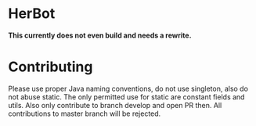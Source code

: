 # HerBot

**This currently does not even build and needs a rewrite.**

# Contributing

Please use proper Java naming conventions, do not use singleton, also do not abuse static. The only permitted use for static are constant fields and utils. Also only contribute to branch develop and open PR then. All contributions to master branch will be rejected.
